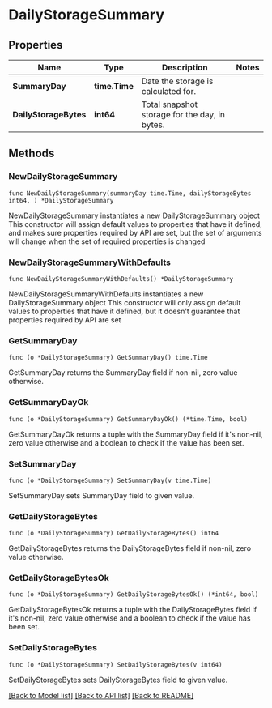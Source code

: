 # DailyStorageSummary

## Properties

Name | Type | Description | Notes
------------ | ------------- | ------------- | -------------
**SummaryDay** | **time.Time** | Date the storage is calculated for. | 
**DailyStorageBytes** | **int64** | Total snapshot storage for the day, in bytes. | 

## Methods

### NewDailyStorageSummary

`func NewDailyStorageSummary(summaryDay time.Time, dailyStorageBytes int64, ) *DailyStorageSummary`

NewDailyStorageSummary instantiates a new DailyStorageSummary object
This constructor will assign default values to properties that have it defined,
and makes sure properties required by API are set, but the set of arguments
will change when the set of required properties is changed

### NewDailyStorageSummaryWithDefaults

`func NewDailyStorageSummaryWithDefaults() *DailyStorageSummary`

NewDailyStorageSummaryWithDefaults instantiates a new DailyStorageSummary object
This constructor will only assign default values to properties that have it defined,
but it doesn't guarantee that properties required by API are set

### GetSummaryDay

`func (o *DailyStorageSummary) GetSummaryDay() time.Time`

GetSummaryDay returns the SummaryDay field if non-nil, zero value otherwise.

### GetSummaryDayOk

`func (o *DailyStorageSummary) GetSummaryDayOk() (*time.Time, bool)`

GetSummaryDayOk returns a tuple with the SummaryDay field if it's non-nil, zero value otherwise
and a boolean to check if the value has been set.

### SetSummaryDay

`func (o *DailyStorageSummary) SetSummaryDay(v time.Time)`

SetSummaryDay sets SummaryDay field to given value.


### GetDailyStorageBytes

`func (o *DailyStorageSummary) GetDailyStorageBytes() int64`

GetDailyStorageBytes returns the DailyStorageBytes field if non-nil, zero value otherwise.

### GetDailyStorageBytesOk

`func (o *DailyStorageSummary) GetDailyStorageBytesOk() (*int64, bool)`

GetDailyStorageBytesOk returns a tuple with the DailyStorageBytes field if it's non-nil, zero value otherwise
and a boolean to check if the value has been set.

### SetDailyStorageBytes

`func (o *DailyStorageSummary) SetDailyStorageBytes(v int64)`

SetDailyStorageBytes sets DailyStorageBytes field to given value.



[[Back to Model list]](../README.md#documentation-for-models) [[Back to API list]](../README.md#documentation-for-api-endpoints) [[Back to README]](../README.md)


